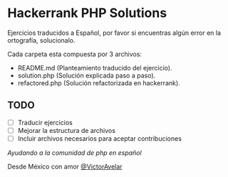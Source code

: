 # Hackerrank PHP Solutions

Ejercicios traducidos a Español, por favor si encuentras algún error en la ortografía, solucionalo.

Cada carpeta esta compuesta por 3 archivos:

+ README.md (Planteamiento traducido del ejercicio).
+ solution.php (Solución explicada paso a paso).
+ refactored.php (Solución refactorizada en hackerrank).

## TODO
- [ ] Traducir ejercicios
- [ ] Mejorar la estructura de archivos
- [ ] Incluir archivos necesarios para aceptar contribuciones

*Ayudando a la comunidad de php en español* 

Desde México con amor [@VictorAvelar](https://twitter.com/VictorAvelar)
